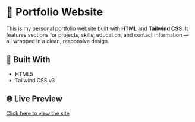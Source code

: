 # 💼 Portfolio Website

This is my personal portfolio website built with **HTML** and **Tailwind CSS**. It features sections for projects, skills, education, and contact information — all wrapped in a clean, responsive design.

## 🔧 Built With
- HTML5
- Tailwind CSS v3

## 🌐 Live Preview
[Click here to view the site](https://harshith029.github.io/Portfolio/)
